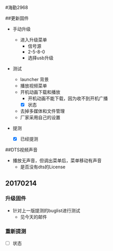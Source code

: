 #海勤2968

##更新固件
- 手动升级  
	- 进入升级菜单  
		- 信号源  
		- 2-5-8-0  
		- 选择usb升级
- 测试
	- launcher 背景  
	- 播放视频菜单  
	- 开机动画下载和播放  
		- 开机动画不能下载，因为收不到开机广播
		- [x] 状态  
	- 去掉多媒体和文件管理    
	- 厂家采用自己的设置

- 提测
	- [x] 已经提测


##DTS视频声音
- 播放无声音，但调出菜单后，菜单移动有声音
	- 是否没有dts的License
	
## 20170214
### 升级固件
- 针对上一版提测的buglist进行测试
	- 见今天的邮件
### 重新提测
- [ ] 状态


